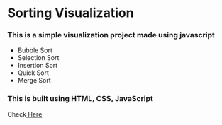 # Sorting Visualization
### This is a simple visualization project made using javascript 
- Bubble Sort 
- Selection Sort
- Insertion Sort
- Quick Sort
- Merge Sort

### This is built using HTML, CSS, JavaScript <br/>

<!-- Check<a href="https://princebansal7.github.io/Sorting-Visualizer/"> Here</a>-->
Check<a href="https://project.princebansal.tech/"> Here</a>

